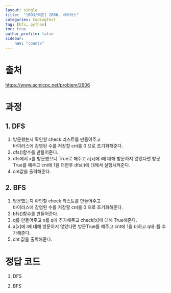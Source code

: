 ```yaml
---
layout: single
title:  "[BOJ/백준] 2606. 바이러스"
categories: CodingTest
tag: [bfs, python]
toc: true
author_profile: false
sidebar:
    nav: "counts"
---
```


# 출처
<https://www.acmicpc.net/problem/2606>



  
  
# 과정
## 1. DFS
1. 방문했는지 확인할 check 리스트를 만들어주고  
바이러스에 감염된 수를 저장할 cnt를 0 으로 초기화해준다.
2. dfs()함수를 만들어준다.
3. dfs에서 x를 방문했으니 True로 해주고 a[x]에 i에 대해 방문하지 않았다면 방문True를 해주고 cnt에 1을 더한후 dfs(i)에 대해서 실행시켜준다.
4. cnt값을 출력해준다.  
  

## 2. BFS
1. 방문했는지 확인할 check 리스트를 만들어주고  
바이러스에 감염된 수를 저장할 cnt를 0 으로 초기화해준다.
2. bfs()함수를 만들어준다.
3. q를 만들어주고 x를 q에 추가해주고 check[x]에 대해 True해준다.
4. a[x]에 i에 대해 방문하지 않았다면 방문True를 해주고 cnt에 1을 더하고 q에 i를 추가해준다.
5. cnt 값을 출력해준다.




# 정답 코드
1. DFS
<script src="https://gist.github.com/kghees/b6234004c89fa01e3c9c3a95eff28d5a.js"></script>  
  
    
2. BFS
<script src="https://gist.github.com/kghees/9866034920abd32dc2ed16993e3c3031.js"></script>
  
    




